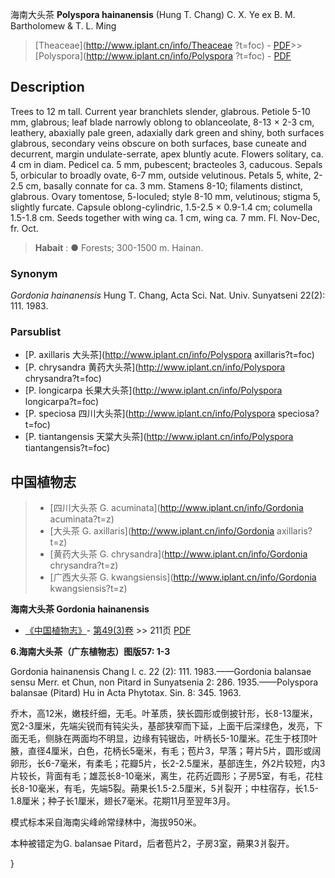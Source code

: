 海南大头茶 **Polyspora hainanensis** (Hung T. Chang) C. X. Ye ex B. M. Bartholomew & T. L. Ming

> [Theaceae](http://www.iplant.cn/info/Theaceae ?t=foc) - [PDF](http://iplant.cn/foc/pdf/Theaceae.pdf)>>[Polyspora](http://www.iplant.cn/info/Polyspora ?t=foc) - [PDF](http://www.iplant.cn/foc/pdf/Polyspora.pdf)

## Description

Trees to 12 m tall. Current year branchlets slender, glabrous. Petiole 5-10 mm, glabrous; leaf blade narrowly oblong to oblanceolate, 8-13 × 2-3 cm, leathery, abaxially pale green, adaxially dark green and shiny, both surfaces glabrous, secondary veins obscure on both surfaces, base cuneate and decurrent, margin undulate-serrate, apex bluntly acute. Flowers solitary, ca. 4 cm in diam. Pedicel ca. 5 mm, pubescent; bracteoles 3, caducous. Sepals 5, orbicular to broadly ovate, 6-7 mm, outside velutinous. Petals 5, white, 2-2.5 cm, basally connate for ca. 3 mm. Stamens 8-10; filaments distinct, glabrous. Ovary tomentose, 5-loculed; style 8-10 mm, velutinous; stigma 5, slightly furcate. Capsule oblong-cylindric, 1.5-2.5 × 0.9-1.4 cm; columella 1.5-1.8 cm. Seeds together with wing ca. 1 cm, wing ca. 7 mm. Fl. Nov-Dec, fr. Oct.

> **Habait** : 
>●  Forests; 300-1500 m. Hainan.

### Synonym
*Gordonia hainanensis* Hung T. Chang, Acta Sci. Nat. Univ. Sunyatseni 22(2): 111. 1983.

### Parsublist

* [P.  axillaris  大头茶](http://www.iplant.cn/info/Polyspora axillaris?t=foc)
* [P.  chrysandra  黄药大头茶](http://www.iplant.cn/info/Polyspora chrysandra?t=foc)
* [P.  longicarpa  长果大头茶](http://www.iplant.cn/info/Polyspora longicarpa?t=foc)
* [P.  speciosa  四川大头茶](http://www.iplant.cn/info/Polyspora speciosa?t=foc)
* [P.  tiantangensis  天棠大头茶](http://www.iplant.cn/info/Polyspora tiantangensis?t=foc)

## 中国植物志

> * [四川大头茶  G.  acuminata](http://www.iplant.cn/info/Gordonia acuminata?t=z)
> * [大头茶  G.  axillaris](http://www.iplant.cn/info/Gordonia axillaris?t=z)
> * [黄药大头茶  G.  chrysandra](http://www.iplant.cn/info/Gordonia chrysandra?t=z)
> * [广西大头茶  G.  kwangsiensis](http://www.iplant.cn/info/Gordonia kwangsiensis?t=z)

**海南大头茶 Gordonia hainanensis**

* [《中国植物志》](http://www.iplant.cn/frps)- [第49(3)卷](http://www.iplant.cn/frps/vol/49(3)) >> 211页 [PDF](http://www.iplant.cn/frps/pdf/49(3)/211a.pdf)

**6.海南大头茶（广东植物志）图版57: 1-3**

Gordonia hainanensis Chang l. c. 22 (2): 111. 1983.——Gordonia balansae sensu Merr. et Chun, non Pitard in Sunyatsenia 2: 286. 1935.——Polyspora balansae (Pitard) Hu in Acta Phytotax. Sin. 8: 345. 1963.

乔木，高12米，嫩枝纤细，无毛。叶革质，狭长圆形或倒披针形，长8-13厘米，宽2-3厘米，先端尖锐而有钝尖头，基部狭窄而下延，上面干后深绿色，发亮，下面无毛，侧脉在两面均不明显，边缘有钝锯齿，叶柄长5-10厘米。花生于枝顶叶腋，直径4厘米，白色，花柄长5毫米，有毛；苞片3，早落；萼片5片，圆形或阔卵形，长6-7毫米，有柔毛；花瓣5片，长2-2.5厘米，基部连生，外2片较短，内3片较长，背面有毛；雄蕊长8-10毫米，离生，花药近圆形；子房5室，有毛，花柱长8-10毫米，有毛，先端5裂。蒴果长1.5-2.5厘米，5爿裂开；中柱宿存，长1.5-1.8厘米；种子长1厘米，翅长7毫米。花期11月至翌年3月。

模式标本采自海南尖峰岭常绿林中，海拔950米。

本种被错定为G. balansae Pitard，后者苞片2，子房3室，蒴果3爿裂开。

}